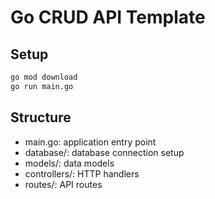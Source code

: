 # Go CRUD API Template

## Setup

```bash
go mod download
go run main.go
```

## Structure

- main.go: application entry point
- database/: database connection setup
- models/: data models
- controllers/: HTTP handlers
- routes/: API routes
